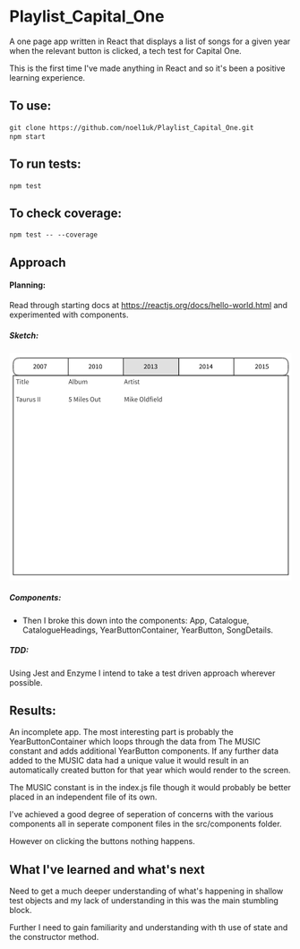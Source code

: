 # Playlist_Capital_One

A one page app written in React that displays a list of songs for a given year when the relevant button is clicked, a tech test for Capital One.

This is the first time I've made anything in React and so it's been a positive learning experience.

## To use:

```
git clone https://github.com/noel1uk/Playlist_Capital_One.git
npm start
```

## To run tests:

```
npm test
```

## To check coverage:

```
npm test -- --coverage
```

## Approach
#### Planning: 
Read through starting docs at https://reactjs.org/docs/hello-world.html and experimented with components.

##### Sketch:

![wireframe of potential site layout](https://raw.githubusercontent.com/noel1uk/Playlist_Capital_One/git-images/public/images/wireframe.png)

##### Components:

* Then I broke this down into the components: App, Catalogue, CatalogueHeadings, YearButtonContainer, YearButton, SongDetails.

##### TDD:

Using Jest and Enzyme I intend to take a test driven approach wherever possible.

## Results:

An incomplete app. The most interesting part is probably the YearButtonContainer which loops through the data from The MUSIC constant and adds additional YearButton components. If any further data added to the MUSIC data had a unique value it would result in an automatically created button for that year which would render to the screen.

The MUSIC constant is in the index.js file though it would probably be better placed in an independent file of its own.

I've achieved a good degree of seperation of concerns with the various components all in seperate component files in the src/components folder. 

However on clicking the buttons nothing happens.

## What I've learned and what's next

Need to get a much deeper understanding of what's happening in shallow test objects and my lack of understanding in this was the main stumbling block.

Further I need to gain familiarity and understanding with th use of state and the constructor method.

